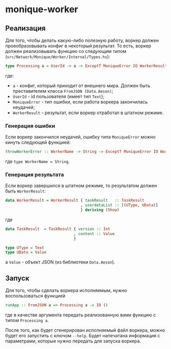 # monique-worker

## Реализация

Для того, чтобы делать какую-либо полезную работу, воркер должен проеобразовывать конфиг в некоторый результат.
То есть, воркер должен реализовывать функцию со следующим типом (`src/Network/Monique/Worker/Internal/Types.hs`):

``` haskell
type Processing a = UserId -> a -> ExceptT MoniqueError IO WorkerResult
```
где:
  * `a` - конфиг, который приходит от внешнего мира. Должен быть преставителем класса `FromJSON (Data.Aeson)`;
  * `UserId` - id пользователя (имеет тип `Text`);
  * `MoniqueError` - тип ошибки, если работа воркера закончилась неудачей;
  * `WorkerResult` - результат, если воркер отработал в штатном режиме.
  
### Генерация ошибки
Если воркер закончился неудачей, ошибку типа `MoniqueError` можно кинуть следующей функцией:
``` haskell
throwWorkerError :: WorkerName -> String -> ExceptT MoniqueError IO WorkerResult
```
где `type WorkerName = String`.

### Генерация результата
Если воркер завершился в штатном режиме, то результатом должен быть `WorkerResult`:
``` haskell
data WorkerResult = WorkerResult { taskResult   :: TaskResult
                                 , userdataList :: [(UType, UData)]
                                 } deriving (Show)
```
где 

``` haskell
data TaskResult  = TaskResult { version :: Int
                              , content :: Value
                              }

type UType = Text
type UData = Value                         
```
a `Value` - объект JSON (из библиотеки `Data.Aeson`). 


## Запуск
Для того, чтобы сделать воркера исполняемым, нужно воспользоваться функцией
```haskell
runApp :: FromJSON a => Processing a -> IO ()
```
где в качестве аргумента передать реализованную вами функцию с типом `Processing a`.

После того, как будет сгенерирован исполняемый файл воркера, можно будет его запустить с ключом `--help`.
Будет напечатана информация с параметрами, которые нужно передать для запуска воркера.



